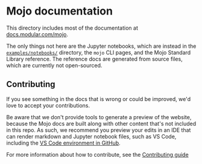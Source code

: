 # Mojo documentation

This directory includes most of the documentation at
[docs.modular.com/mojo](https://docs.modular.com/mojo).

The only things not here are the Jupyter notebooks, which are instead in the
[`examples/notebooks/`](../examples/notebooks/) directory, the `mojo` CLI pages,
and the Mojo Standard Library reference. The reference docs are generated from
source files, which are currently not open-sourced.

## Contributing

If you see something in the docs that is wrong or could be improved, we'd love
to accept your contributions.

Be aware that we don't provide tools to generate a preview of the website,
because the Mojo docs are built along with other content that's not included in
this repo. As such, we recommend you preview your edits in an IDE that can
render markdown and Jupyter notebook files, such as VS Code, including the [VS
Code environment in GitHub](https://github.dev/modularml/mojo/blob/main/).

For more information about how to contribute, see the [Contributing
guide](../CONTRIBUTING.md)

